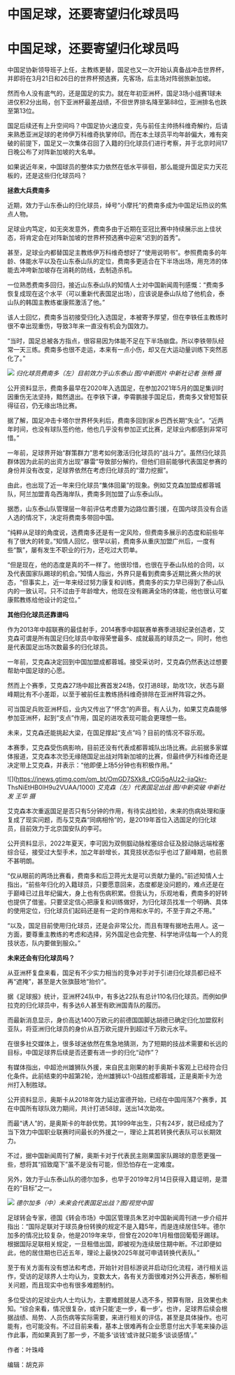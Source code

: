 # 中国足球，还要寄望归化球员吗

# 中国足球，还要寄望归化球员吗

中国足协新领导班子上任，主教练更替，国足也又一次开始认真备战冲击世界杯，并即将在3月21日和26日的世界杯预选赛，先客场，后主场对阵弱旅新加坡。

然而令人没有底气的，还是国足的实力。就在年初亚洲杯，国足3场小组赛1球未进仅积2分出局，创下亚洲杯最差战绩，不但世界排名降至第88位，亚洲排名也跌至第13位。

国足后续还有上升空间吗？中国足协火速应变，先与前任主帅扬科维奇解约，后请来熟悉亚洲足球的老帅伊万科维奇执掌帅印。而在本土球员平均年龄偏大，难有突破的前提下，国足又一次集体召回了入籍的归化球员们进行考察，并于北京时间17日晚公布了对阵新加坡的大名单。

如果说近年来，中国球员的整体实力依然在低水平徘徊，那么能提升国足实力天花板的，还是这些归化球员吗？

**拯救大兵费南多**

近期，效力于山东泰山的归化球员，绰号“小摩托”的费南多成为中国足坛热议的焦点人物。

足球业内笃定，如无突发意外，费南多由于近期在亚冠比赛中持续展示出上佳状态，将肯定会在对阵新加坡的世界杯预选赛中迎来“迟到的首秀”。

甚至，足球业内都替国足主教练伊万科维奇想好了“使用说明书”。参照费南多的年龄、体能水平以及在山东泰山队的定位，费南多更适合在下半场出场，用充沛的体能去冲垮新加坡存在消耗的防线，去制造杀机。

一位熟悉费南多回归，接近山东泰山队的知情人士对中国新闻周刊感慨：“费南多恢复成现在这个水平（可以重新代表国足出场），应该说是泰山队给了他机会，泰山队的韩国主教练崔康熙激活了他。”

该人士回忆，费南多当初接受归化入选国足，本被寄予厚望，但在李铁任主教练时很不幸出现重伤，导致3年来一直没有机会为国效力。

“当时，国足总被各方指点，很容易因为体能不足在下半场崩盘。所以李铁带队经常一天三练。费南多也很不走运，本来有一点小伤，却又在大运动量训练下突然恶化了。”

![](https://inews.gtimg.com/om_bt/OxmzShXNt_4GZ8Qx6UHwo73oFh8n4VNWHdLyGBZRm_kw0AA/1000)
_归化球员费南多（左）目前效力于山东泰山 图/中新图片 中新社记者 张畅 摄_

公开资料显示，费南多最早在2020年入选国足，在参加2021年5月的国足集训时因重伤无法坚持，黯然退出。在李铁下课，李霄鹏接手国足后，费南多又曾短暂获得征召，仍无缘出场比赛。

据了解，国足冲击卡塔尔世界杯失利后，费南多回到家乡巴西长期“失业”。“近两年时间，也没有球队签约他，他也几乎没有参加正式比赛，足球业内都感到非常可惜。”

一年前，足球界开始“群策群力”思考如何激活归化球员的“战斗力”。虽然归化球员群体因为此前的出资方出现“暴雷”导致部分解约，但他们目前能够代表国足参赛的身份并没有改变，足球界依然在考虑归化球员的“潜力挖掘”。

由此，也出现了近一年来归化球员“集体回巢”的现象。例如艾克森加盟成都蓉城队，阿兰加盟青岛西海岸队，费南多则加盟了山东泰山队。

据悉，山东泰山队管理层一年前评估考虑要为边路位置引援，在国内球员没有合适人选的情况下，决定将费南多带回中国。

“纯粹从足球的角度说，选费南多还是有一定风险，但费南多展示的态度和前些年有了很大的转变。”知情人回忆，很早以前，费南多从重庆加盟广州后，一度有些“飘”，屡有发生不职业的行为，还吃过大罚单。

“但是现在，他的态度是真的不一样了。他很珍惜，也很在乎泰山队给的合同，以及代表国家队踢球的机会。”知情人指出，外界只是看到费南多近期比赛火热的状态，“但事实上，近一年来经过努力康复和训练，费南多的实力早已得到了泰山队内的一致认可。只不过由于年龄增大，他现在没有踢满全场的体能，他也很认可崔康熙教练给他设计的定位。”

**其他归化球员还靠谱吗**

作为2013年中超联赛的最佳射手，2014赛季中超联赛单赛季进球纪录创造者，艾克森可谓是所有国足归化球员中取得荣誉最多、成就最高的球员之一。同时，他也是代表国足出场次数最多的归化球员。

一年前，艾克森决定回到中国加盟成都蓉城。接受采访时，艾克森仍然表达过想要帮助中国足球的心愿。

然而上个赛季，艾克森27场中超比赛首发24场，仅打进8球，助攻1次，状态与巅峰期比有不小差距，以至于被前任主教练扬科维奇排除在亚洲杯阵容之外。

可当国足兵败亚洲杯后，业内又传出了“怀念”的声音。有人认为，如果艾克森能够参加亚洲杯，起到“支点”作用，国足的进攻表现可能会更理想一些。

未来，艾克森还能挑起大梁，在国足撑起“支点”吗？目前的情况不容乐观。

本赛季，艾克森受伤病影响，目前还没有代表成都蓉城队出场比赛。此前据多家媒体报道，艾克森本次恐无缘随国足出战对阵新加坡的比赛，但最终伊万科维奇还是决定带上艾克森，并表示：“他即便上场5分钟也有积极作用。”

![](https://inews.gtimg.com/om_bt/OmGD7SXk8_rCGi5gAUz2-jiaQkr-
ThsNiEtHB0IH9u2VUAA/1000) _艾克森（左）代表国足出战 图/中新突破 中新社发 王华 摄_

艾克森本次重返国足是否只有5分钟的作用，有待实战检验，未来的伤病处理和康复成了现实问题，而与艾克森“同病相怜”的，是2019年首位入选国足的归化球员，目前效力于北京国安队的李可。

公开资料显示，2022年夏天，李可因为双侧腘动脉栓塞综合征及胫动脉远端栓塞综合征，接受过大型手术，加之年龄增长，其竞技状态似乎也过了巅峰期，也前景不甚明朗。

“仅从眼前的两场比赛看，费南多和后卫蒋光太是可以贡献力量的。”前述知情人士指出，“前些年归化的入籍球员，只要愿意回来，态度都是没问题的，难点还是在于巅峰已过且年纪偏大，身上也有伤病积累。但我认为，乐观地看，费南多的好转也提供了借鉴。只要坚定信心把康复和训练做好，为归化球员找准一个明确、具体的使用定位，归化球员们起码还是有一定的作用和水平的，不至于弃之不用。”

“以及，国足目前使用归化球员，还是会非常公允，而且有理有据地去用人。这一方面，要尊重主教练的考虑和选择，另外国足也会完整、科学地评估每一个人的竞技状态，队内要做到服众。”

**未来还会有归化球员吗？**

从亚洲杯复盘来看，国足有不少实力相当的竞争对手对于引进归化球员都已经不再“遮掩”，甚至是大张旗鼓地“抬价”。

据《足球报》统计，亚洲杯24队中，有多达22队有总计110名归化球员。而例如伊拉克的归化球员中，有多达6人甚至有欧洲国青队的履历。

而最新消息显示，身价高达1400万欧元的前德国国脚达胡德已确定归化加盟叙利亚队，将亚洲归化球员的身价从百万欧元提升到超过千万欧元水平。

在很多社交媒体上，很多球迷依然在焦急地猜测，为了短期的技战术需要和长远的目标，中国足球界后续是否还要有进一步的归化“动作”？

有媒体指出，中超沧州雄狮队外援，来自民主刚果的射手奥斯卡客观上已经符合归化条件。此前结束的中超第2轮，沧州雄狮以1-0战胜成都蓉城，正是奥斯卡为沧州打入制胜球。

公开资料显示，奥斯卡从2018年效力延边富德开始，已经在中国闯荡7个赛季，其在中国所有球队效力期间，共计打进58球，送出14次助攻。

而最“诱人”的，是奥斯卡的年龄优势。其1999年出生，只有24岁，就已经成为了当下效力中国职业联赛时间最长的外援之一，理论上其若转换代表队可以长期效力。

不过，据中国新闻周刊了解，奥斯卡对于代表民主刚果国家队踢球的意愿更强一些，想将其“招致麾下”虽不是没有可能，但恐怕存在一定难度。

另外，效力于山东泰山队的德尔加多，也早于2019年2月14日获得入籍证明，是潜在的“目标”之一。

![](https://inews.gtimg.com/om_bt/OWGeIb7ELQtdt4ZEtiP35ZezJsI56FJuCxG9sfPTABFtUAA/1000)
_德尔加多（中）未来会代表国足出战？图/视觉中国_

足球转会专家，德国《转会市场》中国区管理员朱艺对中国新闻周刊进一步介绍并指出：“国际足联对于球员身份转换的规定不是入籍5年，而是连续居住5年。德尔加多的情况比较复杂，他是2019年来华，但曾在2020年1月租借回葡萄牙踢球。根据国际足联相关规定，一旦租借出国，即被视为连续居住期中断。不过即便如此，他的居住期也已近五年，理论上最快2025年就可申请转换代表队。”

至于有关方面有没有想法和考虑，开始针对目标游说并启动归化流程，进行相关运作，受访的足球界人士均认为，变数太大，各有关方面很难对外公开表态，解析相关问题，而且现实中也有很多难题制约。

多位受访的足球业内人士均认为，主要难题就是人选不多，预算有限，且效果也未知。“综合来看，情况很复杂，或许只能‘走一步，看一步’。也许，足球界后续会根据战绩、局势、人员伤病等实际需要，来进行相关的评估，甚至是具体操作。也可能有，也可能没有。不过目前来看，基本上很难再有企业愿意付出大手笔来操办运作此事，而如果真到了那一步，不能多‘谈钱’或许就只能多‘谈谈感情’。”

作者：叶珠峰

编辑：胡克非

